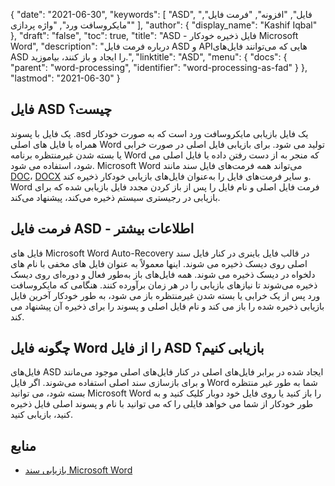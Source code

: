 {
  "date": "2021-06-30",
  "keywords": [
"ASD",
"فایل",
"افزونه",
"فرمت فایل",
"مایکروسافت ورد",
"واژه پردازی"
],
  "author": {
    "display_name": "Kashif Iqbal"
},
  "draft": "false",
  "toc": true,
  "title": "ASD - فایل ذخیره خودکار Microsoft Word",
  "description": "درباره فرمت فایل ASD و APIهایی که می‌توانند فایل‌های ASD را ایجاد و باز کنند، بیاموزید.",
  "linktitle": "ASD",
  "menu": {
    "docs": {
      "parent": "word-processing",
      "identifier": "word-processing-as-fad"
}
},
  "lastmod": "2021-06-30"
}

## فایل ASD چیست؟

یک فایل با پسوند .asd یک فایل بازیابی مایکروسافت ورد است که به صورت خودکار همراه با فایل های اصلی Word تولید می شود. برای بازیابی فایل اصلی در صورت خرابی یا بسته شدن غیرمنتظره برنامه Word که منجر به از دست رفتن داده یا فایل اصلی می شود، استفاده می شود. Microsoft Word می‌تواند همه فرمت‌های فایل سند مانند [DOC](/word-processing/doc/)، [DOCX](/word-processing/docx/) و سایر فرمت‌های فایل را به‌عنوان فایل‌های بازیابی خودکار ذخیره کند. Word فرمت فایل اصلی و نام فایل را پس از باز کردن مجدد فایل بازیابی شده که برای بازیابی در رجیستری سیستم ذخیره می‌کند، پیشنهاد می‌کند.

## فرمت فایل ASD - اطلاعات بیشتر

فایل های Microsoft Word Auto-Recovery در قالب فایل باینری در کنار فایل سند اصلی روی دیسک ذخیره می شوند. اینها معمولاً به عنوان فایل های مخفی با نام های دلخواه در دیسک ذخیره می شوند. همه فایل‌های باز به‌طور فعال و دوره‌ای روی دیسک ذخیره می‌شوند تا نیازهای بازیابی را در هر زمان برآورده کنند. هنگامی که مایکروسافت ورد پس از یک خرابی یا بسته شدن غیرمنتظره باز می شود، به طور خودکار آخرین فایل بازیابی ذخیره شده را باز می کند و نام فایل اصلی و پسوند را برای ذخیره آن پیشنهاد می کند.

## چگونه فایل Word را از فایل ASD بازیابی کنیم؟

فایل‌های ASD ایجاد شده در برابر فایل‌های اصلی در کنار فایل‌های اصلی موجود می‌مانند و برای بازسازی سند اصلی استفاده می‌شوند. اگر فایل Word شما به طور غیر منتظره بسته شود، می توانید Microsoft Word را باز کنید یا روی فایل خود دوبار کلیک کنید و به طور خودکار از شما می خواهد فایلی را که می توانید با نام و پسوند اصلی فایل ذخیره کنید، بازیابی کنید.

## منابع

* [بازیابی سند Microsoft Word](https://learn.microsoft.com/en-us/office/troubleshoot/word/recover-lost-unsaved-corrupted-document)


